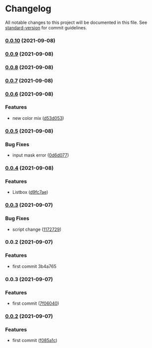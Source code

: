 # Changelog

All notable changes to this project will be documented in this file. See [standard-version](https://github.com/conventional-changelog/standard-version) for commit guidelines.

### [0.0.10](https://github.com/pedroloch/vue-components/compare/v0.0.9...v0.0.10) (2021-09-08)

### [0.0.9](https://github.com/pedroloch/vue-components/compare/v0.0.8...v0.0.9) (2021-09-08)

### [0.0.8](https://github.com/pedroloch/vue-components/compare/v0.0.7...v0.0.8) (2021-09-08)

### [0.0.7](https://github.com/pedroloch/vue-components/compare/v0.0.6...v0.0.7) (2021-09-08)

### [0.0.6](https://github.com/pedroloch/vue-components/compare/v0.0.5...v0.0.6) (2021-09-08)


### Features

* new color mix ([d53d053](https://github.com/pedroloch/vue-components/commit/d53d0538f17c526c8871708dc60e73ffc7fcd350))

### [0.0.5](https://github.com/pedroloch/vue-components/compare/v0.0.4...v0.0.5) (2021-09-08)


### Bug Fixes

* input mask error ([0d6d077](https://github.com/pedroloch/vue-components/commit/0d6d07776964d6f437ffb669be2feb246e6f7e2a))

### [0.0.4](https://github.com/pedroloch/vue-components/compare/v0.0.3...v0.0.4) (2021-09-08)


### Features

* Listbox ([d9fc7ae](https://github.com/pedroloch/vue-components/commit/d9fc7ae6661fafa31d8105b1bba2898d739d6911))

### [0.0.3](https://github.com/pedroloch/vue-components/compare/v0.0.2...v0.0.3) (2021-09-07)


### Bug Fixes

* script change ([1172729](https://github.com/pedroloch/vue-components/commit/1172729d132dffeafe7a5454703e9b4d4b7a0d19))

### 0.0.2 (2021-09-07)


### Features

* first commit 3b4a765

### 0.0.3 (2021-09-07)


### Features

* first commit ([7f06040](https://github.com/pedroloch/vue-components/commit/7f06040fae5fae096f5fdd3b8f5d516bbf47cf5b))

### [0.0.2](https://github.com/pedroloch/vue-components/compare/v0.0.23...v0.0.2) (2021-09-07)


### Features

* first commit ([f085a1c](https://github.com/pedroloch/vue-components/commit/f085a1cae83be1da8dd11f8a4c71c78e4f0e9836))
